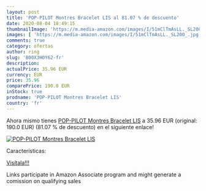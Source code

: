 ```yaml
---
layout: post
title: 'POP-PILOT Montres Bracelet LIS al 81.07 % de descuento'
date: 2020-08-04 18:49:15
thumbnailImage: 'https://m.media-amazon.com/images/I/51mClTmAsLL._SL200_.jpg'
images: [ 'https://m.media-amazon.com/images/I/51mClTmAsLL._SL200_.jpg' ]
comments: true
category: ofertas
author: ring
slug: 'B00X3H0Y62-fr'
description:
actualPrice: 35.96 EUR
currency: EUR
price: 35.96
comparePrice: 190.0 EUR
inStock: true
prodname: 'POP-PILOT Montres Bracelet LIS'
country: 'fr'
---
```


Ahora mismo tienes [POP-PILOT Montres Bracelet LIS](https://www.amazon.fr/dp/B00X3H0Y62/?tag=tolees0d-21) a 35.96 EUR (original: 190.0 EUR) (81.07 %  de descuento) en el siguiente enlace!

[![POP-PILOT Montres Bracelet LIS](https://m.media-amazon.com/images/I/51mClTmAsLL._SL200_.jpg)](https://www.amazon.fr/dp/B00X3H0Y62/?tag=tolees0d-21)

Características:


[Visítala!!!](https://www.amazon.fr/dp/B00X3H0Y62/?tag=tolees0d-21)

Links participate in Amazon Associate program and might generate a comission on qualifying sales
